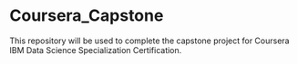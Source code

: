 # Coursera_Capstone
This repository will be used to complete the capstone project for Coursera IBM Data Science Specialization Certification.
